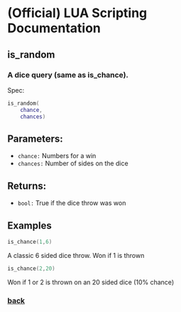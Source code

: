 
# (Official) LUA Scripting Documentation

## is_random

### A dice query (same as is_chance).

Spec:
```lua
is_random(
	chance,
	chances)
```
## Parameters:
- `chance:` Numbers for a win
- `chances:` Number of sides on the dice

## Returns:
- `bool:` True if the dice throw was won

## Examples
```lua
is_chance(1,6)
```
A classic 6 sided dice throw. Won if 1 is thrown
```lua
is_chance(2,20)
```
Won if 1 or 2 is thrown on an 20 sided dice (10% chance)

### [back](../other)
